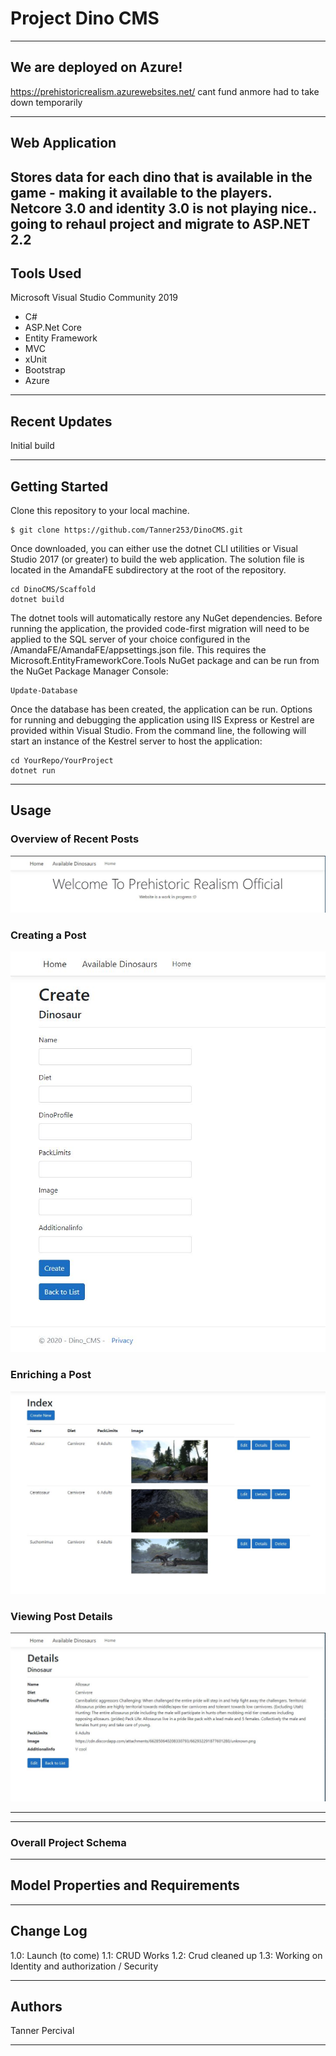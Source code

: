 
# Project Dino CMS

---------------------------------
## We are deployed on Azure!
https://prehistoricrealism.azurewebsites.net/
cant fund anmore had to take down temporarily

---------------------------------
## Web Application
Stores data for each dino that is available in the game - making it available to the players.
 Netcore 3.0 and identity 3.0 is not playing nice.. going to  rehaul project and migrate to ASP.NET 2.2
---------------------------------

## Tools Used
Microsoft Visual Studio Community 2019

- C#
- ASP.Net Core
- Entity Framework
- MVC
- xUnit
- Bootstrap
- Azure


---------------------------------

## Recent Updates
Initial build

---------------------------

## Getting Started

Clone this repository to your local machine.
```
$ git clone https://github.com/Tanner253/DinoCMS.git
```
Once downloaded, you can either use the dotnet CLI utilities or Visual Studio 2017 (or greater) to build the web application. The solution file is located in the AmandaFE subdirectory at the root of the repository.
```
cd DinoCMS/Scaffold
dotnet build
```
The dotnet tools will automatically restore any NuGet dependencies. Before running the application, the provided code-first migration will need to be applied to the SQL server of your choice configured in the /AmandaFE/AmandaFE/appsettings.json file. This requires the Microsoft.EntityFrameworkCore.Tools NuGet package and can be run from the NuGet Package Manager Console:
```
Update-Database
```
Once the database has been created, the application can be run. Options for running and debugging the application using IIS Express or Kestrel are provided within Visual Studio. From the command line, the following will start an instance of the Kestrel server to host the application:
```
cd YourRepo/YourProject
dotnet run
```

---------------------------------

## Usage


### Overview of Recent Posts
![Home](/DinoCMS/DinoCMS/Data/Readme/Home.JPG)

### Creating a Post
![Post Creation](/DinoCMS/DinoCMS/Data/Readme/Create.JPG)

### Enriching a Post
![Enriching Post](/DinoCMS/DinoCMS/Data/Readme/DIndex.JPG)

### Viewing Post Details
![Details of Post](/DinoCMS/DinoCMS/Data/Readme/Details.JPG)

---------------------------

---------------------------

### Overall Project Schema

---------------------------
## Model Properties and Requirements
---------------------------

## Change Log
1.0: Launch (to come)
1.1: CRUD Works
1.2: Crud cleaned up
1.3: Working on Identity and authorization / Security

------------------------------

## Authors
Tanner Percival

------------------------------
